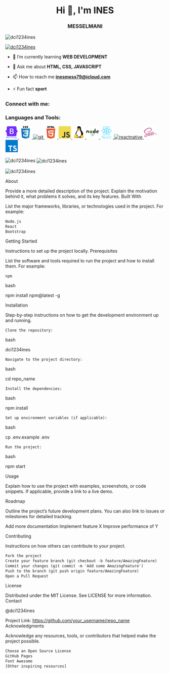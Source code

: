 <h1 align="center">Hi 👋, I'm INES</h1>
<h3 align="center">MESSELMANI</h3>

<p align="left"> <img src="https://komarev.com/ghpvc/?username=dci1234ines&label=Profile%20views&color=0e75b6&style=flat" alt="dci1234ines" /> </p>

<p align="left"> <a href="https://github.com/ryo-ma/github-profile-trophy"><img src="https://github-profile-trophy.vercel.app/?username=dci1234ines" alt="dci1234ines" /></a> </p>

- 🌱 I’m currently learning **WEB DEVELOPMENT**

- 💬 Ask me about **HTML, CSS, JAVASCRIPT**

- 📫 How to reach me **inesmess79@icloud.com**

- ⚡ Fun fact **sport**

<h3 align="left">Connect with me:</h3>
<p align="left">
</p>

<h3 align="left">Languages and Tools:</h3>
<p align="left"> <a href="https://getbootstrap.com" target="_blank" rel="noreferrer"> <img src="https://raw.githubusercontent.com/devicons/devicon/master/icons/bootstrap/bootstrap-plain-wordmark.svg" alt="bootstrap" width="40" height="40"/> </a> <a href="https://www.w3schools.com/css/" target="_blank" rel="noreferrer"> <img src="https://raw.githubusercontent.com/devicons/devicon/master/icons/css3/css3-original-wordmark.svg" alt="css3" width="40" height="40"/> </a> <a href="https://git-scm.com/" target="_blank" rel="noreferrer"> <img src="https://www.vectorlogo.zone/logos/git-scm/git-scm-icon.svg" alt="git" width="40" height="40"/> </a> <a href="https://www.w3.org/html/" target="_blank" rel="noreferrer"> <img src="https://raw.githubusercontent.com/devicons/devicon/master/icons/html5/html5-original-wordmark.svg" alt="html5" width="40" height="40"/> </a> <a href="https://developer.mozilla.org/en-US/docs/Web/JavaScript" target="_blank" rel="noreferrer"> <img src="https://raw.githubusercontent.com/devicons/devicon/master/icons/javascript/javascript-original.svg" alt="javascript" width="40" height="40"/> </a> <a href="https://www.linux.org/" target="_blank" rel="noreferrer"> <img src="https://raw.githubusercontent.com/devicons/devicon/master/icons/linux/linux-original.svg" alt="linux" width="40" height="40"/> </a> <a href="https://nodejs.org" target="_blank" rel="noreferrer"> <img src="https://raw.githubusercontent.com/devicons/devicon/master/icons/nodejs/nodejs-original-wordmark.svg" alt="nodejs" width="40" height="40"/> </a> <a href="https://reactjs.org/" target="_blank" rel="noreferrer"> <img src="https://raw.githubusercontent.com/devicons/devicon/master/icons/react/react-original-wordmark.svg" alt="react" width="40" height="40"/> </a> <a href="https://reactnative.dev/" target="_blank" rel="noreferrer"> <img src="https://reactnative.dev/img/header_logo.svg" alt="reactnative" width="40" height="40"/> </a> <a href="https://sass-lang.com" target="_blank" rel="noreferrer"> <img src="https://raw.githubusercontent.com/devicons/devicon/master/icons/sass/sass-original.svg" alt="sass" width="40" height="40"/> </a> <a href="https://www.typescriptlang.org/" target="_blank" rel="noreferrer"> <img src="https://raw.githubusercontent.com/devicons/devicon/master/icons/typescript/typescript-original.svg" alt="typescript" width="40" height="40"/> </a> </p>

<p><img align="left" src="https://github-readme-stats.vercel.app/api/top-langs?username=dci1234ines&show_icons=true&locale=en&layout=compact" alt="dci1234ines" /></p>

<p>&nbsp;<img align="center" src="https://github-readme-stats.vercel.app/api?username=dci1234ines&show_icons=true&locale=en" alt="dci1234ines" /></p>

<p><img align="center" src="https://github-readme-streak-stats.herokuapp.com/?user=dci1234ines&" alt="dci1234ines" /></p>


About

Provide a more detailed description of the project. Explain the motivation behind it, what problems it solves, and its key features.
Built With

List the major frameworks, libraries, or technologies used in the project. For example:

    Node.js
    React
    Bootstrap

Getting Started

Instructions to set up the project locally.
Prerequisites

List the software and tools required to run the project and how to install them. For example:

    npm

bash

npm install npm@latest -g

Installation

Step-by-step instructions on how to get the development environment up and running.

    Clone the repository:

bash

dci1234ines


    Navigate to the project directory:

bash

cd repo_name

    Install the dependencies:

bash

npm install

    Set up environment variables (if applicable):

bash

cp .env.example .env

    Run the project:

bash

npm start

Usage

Explain how to use the project with examples, screenshots, or code snippets. If applicable, provide a link to a live demo.

Roadmap

Outline the project’s future development plans. You can also link to issues or milestones for detailed tracking.

Add more documentation
Implement feature X
Improve performance of Y

Contributing

Instructions on how others can contribute to your project.

    Fork the project
    Create your feature branch (git checkout -b feature/AmazingFeature)
    Commit your changes (git commit -m 'Add some AmazingFeature')
    Push to the branch (git push origin feature/AmazingFeature)
    Open a Pull Request

License

Distributed under the MIT License. See LICENSE for more information.
Contact

@dci1234ines 

Project Link: https://github.com/your_username/repo_name
Acknowledgments

Acknowledge any resources, tools, or contributors that helped make the project possible.

    Choose an Open Source License
    GitHub Pages
    Font Awesome
    [Other inspiring resources]
